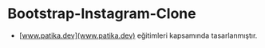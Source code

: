 # Bootstrap-Instagram-Clone
- [www.patika.dev](www.patika.dev) eğitimleri kapsamında tasarlanmıştır.
